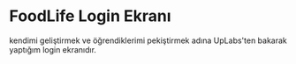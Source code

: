 # FoodLife Login Ekranı 
kendimi geliştirmek ve öğrendiklerimi pekiştirmek adına UpLabs'ten bakarak yaptığım login ekranıdır.
